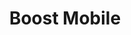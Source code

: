 ---
title: "Boost Mobile"
url: /chicago/boost-mobile-south-doctor-martin-luther-king-junior-drive/
shop: Handy
---